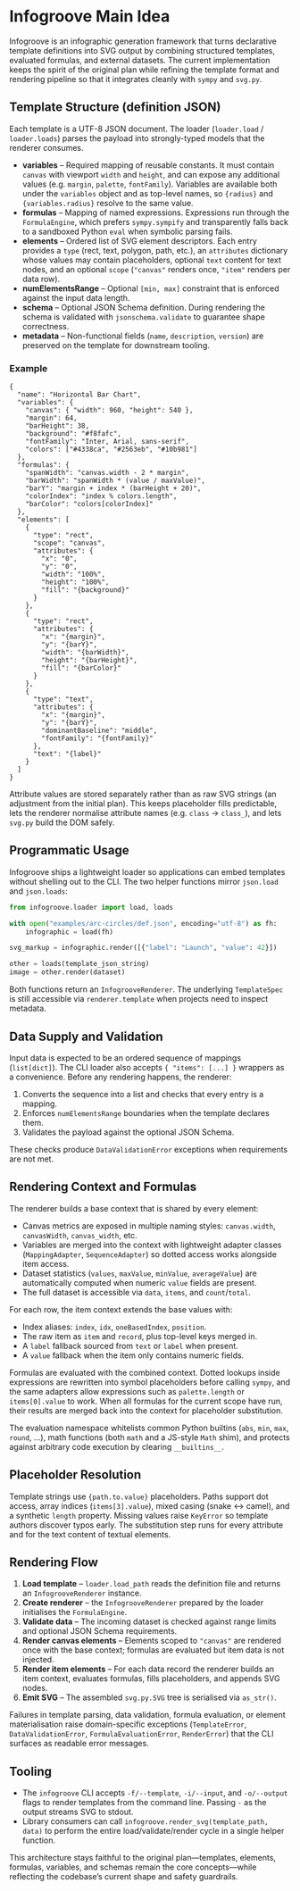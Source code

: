 # Infogroove Main Idea

Infogroove is an infographic generation framework that turns declarative template
definitions into SVG output by combining structured templates, evaluated formulas,
and external datasets. The current implementation keeps the spirit of the
original plan while refining the template format and rendering pipeline so that
it integrates cleanly with `sympy` and `svg.py`.

## Template Structure (definition JSON)

Each template is a UTF-8 JSON document. The loader (`loader.load` / `loader.loads`)
parses the payload into strongly-typed models that the renderer consumes.

- **variables** – Required mapping of reusable constants. It must contain
  `canvas` with viewport `width` and `height`, and can expose any additional
  values (e.g. `margin`, `palette`, `fontFamily`). Variables are available both
  under the `variables` object and as top-level names, so `{radius}` and
  `{variables.radius}` resolve to the same value.
- **formulas** – Mapping of named expressions. Expressions run through the
  `FormulaEngine`, which prefers `sympy.sympify` and transparently falls back to
  a sandboxed Python `eval` when symbolic parsing fails.
- **elements** – Ordered list of SVG element descriptors. Each entry provides a
  `type` (rect, text, polygon, path, etc.), an `attributes` dictionary whose
  values may contain placeholders, optional `text` content for text nodes, and
  an optional `scope` (`"canvas"` renders once, `"item"` renders per data row).
- **numElementsRange** – Optional `[min, max]` constraint that is enforced
  against the input data length.
- **schema** – Optional JSON Schema definition. During rendering the schema is
  validated with `jsonschema.validate` to guarantee shape correctness.
- **metadata** – Non-functional fields (`name`, `description`, `version`) are
  preserved on the template for downstream tooling.

### Example

```jsonc
{
  "name": "Horizontal Bar Chart",
  "variables": {
    "canvas": { "width": 960, "height": 540 },
    "margin": 64,
    "barHeight": 38,
    "background": "#f8fafc",
    "fontFamily": "Inter, Arial, sans-serif",
    "colors": ["#4338ca", "#2563eb", "#10b981"]
  },
  "formulas": {
    "spanWidth": "canvas.width - 2 * margin",
    "barWidth": "spanWidth * (value / maxValue)",
    "barY": "margin + index * (barHeight + 20)",
    "colorIndex": "index % colors.length",
    "barColor": "colors[colorIndex]"
  },
  "elements": [
    {
      "type": "rect",
      "scope": "canvas",
      "attributes": {
        "x": "0",
        "y": "0",
        "width": "100%",
        "height": "100%",
        "fill": "{background}"
      }
    },
    {
      "type": "rect",
      "attributes": {
        "x": "{margin}",
        "y": "{barY}",
        "width": "{barWidth}",
        "height": "{barHeight}",
        "fill": "{barColor}"
      }
    },
    {
      "type": "text",
      "attributes": {
        "x": "{margin}",
        "y": "{barY}",
        "dominantBaseline": "middle",
        "fontFamily": "{fontFamily}"
      },
      "text": "{label}"
    }
  ]
}
```

Attribute values are stored separately rather than as raw SVG strings (an
adjustment from the initial plan). This keeps placeholder fills predictable,
lets the renderer normalise attribute names (e.g. `class` → `class_`), and lets
`svg.py` build the DOM safely.

## Programmatic Usage

Infogroove ships a lightweight loader so applications can embed templates
without shelling out to the CLI. The two helper functions mirror `json.load` and
`json.loads`:

```python
from infogroove.loader import load, loads

with open("examples/arc-circles/def.json", encoding="utf-8") as fh:
    infographic = load(fh)

svg_markup = infographic.render([{"label": "Launch", "value": 42}])

other = loads(template_json_string)
image = other.render(dataset)
```

Both functions return an `InfogrooveRenderer`. The underlying `TemplateSpec`
is still accessible via `renderer.template` when projects need to inspect
metadata.

## Data Supply and Validation

Input data is expected to be an ordered sequence of mappings (`list[dict]`).
The CLI loader also accepts `{ "items": [...] }` wrappers as a convenience.
Before any rendering happens, the renderer:

1. Converts the sequence into a list and checks that every entry is a mapping.
2. Enforces `numElementsRange` boundaries when the template declares them.
3. Validates the payload against the optional JSON Schema.

These checks produce `DataValidationError` exceptions when requirements are not
met.

## Rendering Context and Formulas

The renderer builds a base context that is shared by every element:

- Canvas metrics are exposed in multiple naming styles:
  `canvas.width`, `canvasWidth`, `canvas_width`, etc.
- Variables are merged into the context with lightweight adapter classes
  (`MappingAdapter`, `SequenceAdapter`) so dotted access works alongside item
  access.
- Dataset statistics (`values`, `maxValue`, `minValue`, `averageValue`) are
  automatically computed when numeric `value` fields are present.
- The full dataset is accessible via `data`, `items`, and `count`/`total`.

For each row, the item context extends the base values with:

- Index aliases: `index`, `idx`, `oneBasedIndex`, `position`.
- The raw item as `item` and `record`, plus top-level keys merged in.
- A `label` fallback sourced from `text` or `label` when present.
- A `value` fallback when the item only contains numeric fields.

Formulas are evaluated with the combined context. Dotted lookups inside
expressions are rewritten into symbol placeholders before calling `sympy`, and
the same adapters allow expressions such as `palette.length` or
`items[0].value` to work. When all formulas for the current scope have run,
their results are merged back into the context for placeholder substitution.

The evaluation namespace whitelists common Python builtins (`abs`, `min`,
`max`, `round`, …), math functions (both `math` and a JS-style `Math` shim),
and protects against arbitrary code execution by clearing `__builtins__`.

## Placeholder Resolution

Template strings use `{path.to.value}` placeholders. Paths support dot access,
array indices (`items[3].value`), mixed casing (snake ↔ camel), and a synthetic
`length` property. Missing values raise `KeyError` so template authors discover
typos early. The substitution step runs for every attribute and for the text
content of textual elements.

## Rendering Flow

1. **Load template** – `loader.load_path` reads the definition file and returns an
   `InfogrooveRenderer` instance.
2. **Create renderer** – the `InfogrooveRenderer` prepared by the loader
   initialises the `FormulaEngine`.
3. **Validate data** – The incoming dataset is checked against range limits and
   optional JSON Schema requirements.
4. **Render canvas elements** – Elements scoped to `"canvas"` are rendered once
   with the base context; formulas are evaluated but item data is not injected.
5. **Render item elements** – For each data record the renderer builds an item
   context, evaluates formulas, fills placeholders, and appends SVG nodes.
6. **Emit SVG** – The assembled `svg.py.SVG` tree is serialised via `as_str()`.

Failures in template parsing, data validation, formula evaluation, or element
materialisation raise domain-specific exceptions (`TemplateError`,
`DataValidationError`, `FormulaEvaluationError`, `RenderError`) that the CLI
surfaces as readable error messages.

## Tooling

- The `infogroove` CLI accepts `-f/--template`, `-i/--input`, and `-o/--output`
  flags to render templates from the command line. Passing `-` as the output
  streams SVG to stdout.
- Library consumers can call `infogroove.render_svg(template_path, data)` to
  perform the entire load/validate/render cycle in a single helper function.

This architecture stays faithful to the original plan—templates, elements,
formulas, variables, and schemas remain the core concepts—while reflecting the
codebase’s current shape and safety guardrails.
